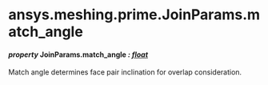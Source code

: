 # ansys.meshing.prime.JoinParams.match_angle



#### *property* JoinParams.match_angle *: [float](https://docs.python.org/3.11/library/functions.html#float)*

Match angle determines face pair inclination for overlap consideration.

<!-- !! processed by numpydoc !! -->
